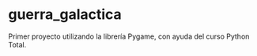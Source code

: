 # guerra_galactica
Primer proyecto utilizando la librería Pygame, con ayuda del curso Python Total.
